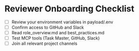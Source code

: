 # Reviewer Onboarding Checklist

- [ ] Review your environment variables in payload/.env
- [ ] Confirm access to GitHub and Slack
- [ ] Read role_overview.md and best_practices.md
- [ ] Test MCP tools (Task Master, GitHub, Slack)
- [ ] Join all relevant project channels 